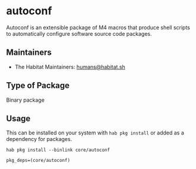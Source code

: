 # autoconf

Autoconf is an extensible package of M4 macros that produce shell scripts to automatically configure software source code packages.

## Maintainers

* The Habitat Maintainers: <humans@habitat.sh>

## Type of Package

Binary package

## Usage

This can be installed on your system with `hab pkg install` or added as a dependency for packages.

```
hab pkg install --binlink core/autoconf
```

```
pkg_deps=(core/autoconf)
```
